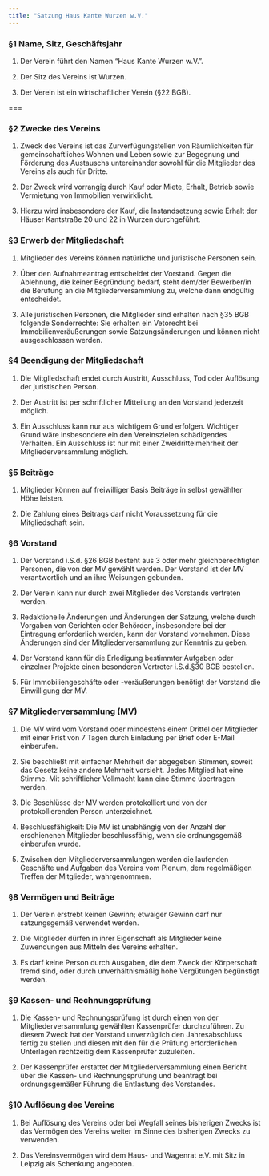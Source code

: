 ```yaml
---
title: "Satzung Haus Kante Wurzen w.V."
---
```


### §1 Name, Sitz, Geschäftsjahr

1. Der Verein führt den Namen “Haus Kante Wurzen w.V.”.

2. Der Sitz des Vereins ist Wurzen.

3. Der Verein ist ein wirtschaftlicher Verein (§22 BGB).

===

### §2 Zwecke des Vereins

1. Zweck des Vereins ist das Zurverfügungstellen von Räumlichkeiten für gemeinschaftliches Wohnen und Leben sowie zur Begegnung und Förderung des Austauschs untereinander sowohl für die Mitglieder des Vereins als auch für Dritte.

2. Der Zweck wird vorrangig durch Kauf oder Miete, Erhalt, Betrieb sowie Vermietung von Immobilien verwirklicht.

3. Hierzu wird insbesondere der Kauf, die Instandsetzung sowie Erhalt der Häuser Kantstraße 20 und 22 in Wurzen durchgeführt.



### §3 Erwerb der Mitgliedschaft

1. Mitglieder des Vereins können natürliche und juristische Personen sein.

2. Über den Aufnahmeantrag entscheidet der Vorstand. Gegen die Ablehnung, die keiner Begründung bedarf, steht dem/der Bewerber/in die Berufung an die Mitgliederversammlung zu, welche dann endgültig entscheidet.

3. Alle juristischen Personen, die Mitglieder sind erhalten nach §35 BGB folgende Sonderrechte: Sie erhalten ein Vetorecht bei Immobilienveräußerungen sowie Satzungsänderungen und können nicht ausgeschlossen werden.



### §4 Beendigung der Mitgliedschaft

1. Die Mitgliedschaft endet durch Austritt, Ausschluss, Tod oder Auflösung der juristischen Person.

2. Der Austritt ist per schriftlicher Mitteilung an den Vorstand jederzeit möglich.

3. Ein Ausschluss kann nur aus wichtigem Grund erfolgen. Wichtiger Grund wäre insbesondere ein den Vereinszielen schädigendes Verhalten. Ein Ausschluss ist nur mit einer Zweidrittelmehrheit der Mitgliederversammlung möglich.



### §5 Beiträge

1. Mitglieder können auf freiwilliger Basis Beiträge in selbst gewählter Höhe leisten.

2. Die Zahlung eines Beitrags darf nicht Voraussetzung für die Mitgliedschaft sein.



### §6 Vorstand

1. Der Vorstand i.S.d. §26 BGB besteht aus 3 oder mehr gleichberechtigten Personen, die von der MV gewählt werden. Der Vorstand ist der MV verantwortlich und an ihre Weisungen gebunden.

2. Der Verein kann nur durch zwei Mitglieder des Vorstands vertreten werden.

3. Redaktionelle Änderungen und Änderungen der Satzung, welche durch Vorgaben von Gerichten oder Behörden, insbesondere bei der Eintragung erforderlich werden, kann der Vorstand vornehmen. Diese Änderungen sind der Mitgliederversammlung zur Kenntnis zu geben.

4. Der Vorstand kann für die Erledigung bestimmter Aufgaben oder einzelner Projekte einen besonderen Vertreter i.S.d.§30 BGB bestellen.

5. Für Immobiliengeschäfte oder -veräußerungen benötigt der Vorstand die Einwilligung der MV.



### §7 Mitgliederversammlung (MV)

1. Die MV wird vom Vorstand oder mindestens einem Drittel der Mitglieder mit einer Frist von 7 Tagen durch Einladung per Brief oder E-Mail einberufen.

2. Sie beschließt mit einfacher Mehrheit der abgegeben Stimmen, soweit das Gesetz keine andere Mehrheit vorsieht. Jedes Mitglied hat eine Stimme. Mit schriftlicher Vollmacht kann eine Stimme übertragen werden.

3. Die Beschlüsse der MV werden protokolliert und von der protokollierenden Person unterzeichnet.

4. Beschlussfähigkeit: Die MV ist unabhängig von der Anzahl der erschienenen Mitglieder beschlussfähig, wenn sie ordnungsgemäß einberufen wurde.

5. Zwischen den Mitgliederversammlungen werden die laufenden Geschäfte und Aufgaben des Vereins vom Plenum, dem regelmäßigen Treffen der Mitglieder, wahrgenommen.



### §8 Vermögen und Beiträge

1. Der Verein erstrebt keinen Gewinn; etwaiger Gewinn darf nur satzungsgemäß verwendet werden.

2. Die Mitglieder dürfen in ihrer Eigenschaft als Mitglieder keine Zuwendungen aus Mitteln des Vereins erhalten.

3. Es darf keine Person durch Ausgaben, die dem Zweck der Körperschaft fremd sind, oder durch unverhältnismäßig hohe Vergütungen begünstigt werden.



### §9 Kassen- und Rechnungsprüfung

1. Die Kassen- und Rechnungsprüfung ist durch einen von der Mitgliederversammlung gewählten Kassenprüfer durchzuführen. Zu diesem Zweck hat der Vorstand unverzüglich den Jahresabschluss fertig zu stellen und diesen mit den für die Prüfung erforderlichen Unterlagen rechtzeitig dem  Kassenprüfer zuzuleiten.

2. Der Kassenprüfer erstattet der Mitgliederversammlung einen Bericht über die Kassen- und Rechnungsprüfung und beantragt bei ordnungsgemäßer Führung die Entlastung des Vorstandes.



### §10 Auflösung des Vereins

1. Bei Auflösung des Vereins oder bei Wegfall seines bisherigen Zwecks ist das Vermögen des Vereins weiter im Sinne des bisherigen Zwecks zu verwenden.

2. Das Vereinsvermögen wird dem Haus- und Wagenrat e.V. mit Sitz in Leipzig als Schenkung angeboten.

